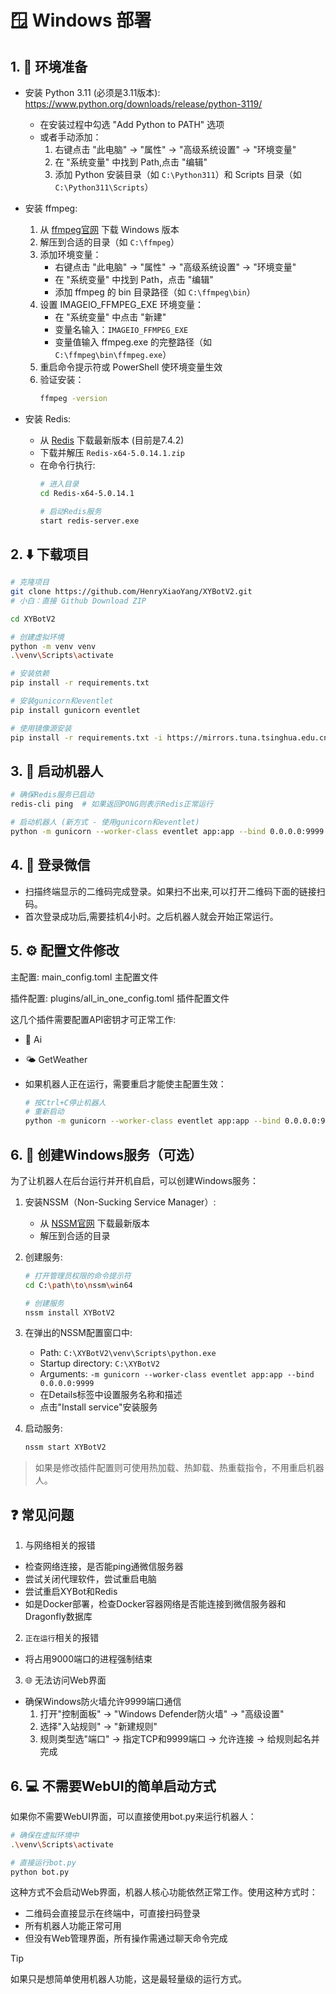# 🪟 Windows 部署

## 1. 🔧 环境准备

- 安装 Python 3.11 (必须是3.11版本): https://www.python.org/downloads/release/python-3119/
    - 在安装过程中勾选 "Add Python to PATH" 选项
    - 或者手动添加：
        1. 右键点击 "此电脑" -> "属性" -> "高级系统设置" -> "环境变量"
        2. 在 "系统变量" 中找到 Path,点击 "编辑"
        3. 添加 Python 安装目录（如 `C:\Python311`）和 Scripts 目录（如 `C:\Python311\Scripts`）

- 安装 ffmpeg:
    1. 从 [ffmpeg官网](https://www.ffmpeg.org/download.html) 下载 Windows 版本
    2. 解压到合适的目录（如 `C:\ffmpeg`）
    3. 添加环境变量：
        - 右键点击 "此电脑" -> "属性" -> "高级系统设置" -> "环境变量"
        - 在 "系统变量" 中找到 Path，点击 "编辑"
        - 添加 ffmpeg 的 bin 目录路径（如 `C:\ffmpeg\bin`）
    4. 设置 IMAGEIO_FFMPEG_EXE 环境变量：
        - 在 "系统变量" 中点击 "新建"
        - 变量名输入：`IMAGEIO_FFMPEG_EXE`
        - 变量值输入 ffmpeg.exe 的完整路径（如 `C:\ffmpeg\bin\ffmpeg.exe`）
    5. 重启命令提示符或 PowerShell 使环境变量生效
    6. 验证安装：
        ```bash
        ffmpeg -version
        ```

- 安装 Redis:
    - 从 [Redis](https://github.com/tporadowski/redis/releases/tag/v5.0.14.1) 下载最新版本 (目前是7.4.2)
    - 下载并解压 `Redis-x64-5.0.14.1.zip`
    - 在命令行执行:
      ```bash
      # 进入目录
      cd Redis-x64-5.0.14.1
      
      # 启动Redis服务
      start redis-server.exe
      ```

## 2. ⬇️ 下载项目

```bash
# 克隆项目
git clone https://github.com/HenryXiaoYang/XYBotV2.git
# 小白：直接 Github Download ZIP

cd XYBotV2

# 创建虚拟环境
python -m venv venv
.\venv\Scripts\activate

# 安装依赖
pip install -r requirements.txt

# 安装gunicorn和eventlet
pip install gunicorn eventlet

# 使用镜像源安装
pip install -r requirements.txt -i https://mirrors.tuna.tsinghua.edu.cn/pypi/web/simple
```

## 3. 🚀 启动机器人

```bash
# 确保Redis服务已启动
redis-cli ping  # 如果返回PONG则表示Redis正常运行

# 启动机器人 (新方式 - 使用gunicorn和eventlet)
python -m gunicorn --worker-class eventlet app:app --bind 0.0.0.0:9999
```

## 4. 📱 登录微信

- 扫描终端显示的二维码完成登录。如果扫不出来,可以打开二维码下面的链接扫码。
- 首次登录成功后,需要挂机4小时。之后机器人就会开始正常运行。

## 5. ⚙️ 配置文件修改

主配置: main_config.toml 主配置文件

插件配置: plugins/all_in_one_config.toml 插件配置文件

这几个插件需要配置API密钥才可正常工作:

- 🤖 Ai
- 🌤️ GetWeather


- 如果机器人正在运行，需要重启才能使主配置生效：
    ```bash
    # 按Ctrl+C停止机器人
    # 重新启动
    python -m gunicorn --worker-class eventlet app:app --bind 0.0.0.0:9999
    ```

## 6. 🔄 创建Windows服务（可选）

为了让机器人在后台运行并开机自启，可以创建Windows服务：

1. 安装NSSM（Non-Sucking Service Manager）:
   - 从 [NSSM官网](https://nssm.cc/download) 下载最新版本
   - 解压到合适的目录

2. 创建服务:
   ```bash
   # 打开管理员权限的命令提示符
   cd C:\path\to\nssm\win64
   
   # 创建服务
   nssm install XYBotV2
   ```

3. 在弹出的NSSM配置窗口中:
   - Path: `C:\XYBotV2\venv\Scripts\python.exe`
   - Startup directory: `C:\XYBotV2`
   - Arguments: `-m gunicorn --worker-class eventlet app:app --bind 0.0.0.0:9999`
   - 在Details标签中设置服务名称和描述
   - 点击"Install service"安装服务

4. 启动服务:
   ```bash
   nssm start XYBotV2
   ```

> 如果是修改插件配置则可使用热加载、热卸载、热重载指令，不用重启机器人。

## ❓ 常见问题

1. 与网络相关的报错

- 检查网络连接，是否能ping通微信服务器
- 尝试关闭代理软件，尝试重启电脑
- 尝试重启XYBot和Redis
- 如是Docker部署，检查Docker容器网络是否能连接到微信服务器和Dragonfly数据库

2. `正在运行`相关的报错

- 将占用9000端口的进程强制结束

3. 🌐 无法访问Web界面

- 确保Windows防火墙允许9999端口通信
  1. 打开"控制面板" -> "Windows Defender防火墙" -> "高级设置"
  2. 选择"入站规则" -> "新建规则"
  3. 规则类型选"端口" -> 指定TCP和9999端口 -> 允许连接 -> 给规则起名并完成

## 6. 💻 不需要WebUI的简单启动方式

如果你不需要WebUI界面，可以直接使用bot.py来运行机器人：

```bash
# 确保在虚拟环境中
.\venv\Scripts\activate

# 直接运行bot.py
python bot.py
```

这种方式不会启动Web界面，机器人核心功能依然正常工作。使用这种方式时：
- 二维码会直接显示在终端中，可直接扫码登录
- 所有机器人功能正常可用
- 但没有Web管理界面，所有操作需通过聊天命令完成

> [!TIP]
> 如果只是想简单使用机器人功能，这是最轻量级的运行方式。
